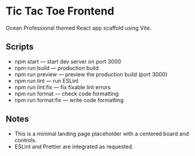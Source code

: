 # Tic Tac Toe Frontend

Ocean Professional themed React app scaffold using Vite.

## Scripts

- npm start — start dev server on port 3000
- npm run build — production build
- npm run preview — preview the production build (port 3000)
- npm run lint — run ESLint
- npm run lint:fix — fix fixable lint errors
- npm run format — check code formatting
- npm run format:fix — write code formatting

## Notes

- This is a minimal landing page placeholder with a centered board and controls.
- ESLint and Prettier are integrated as requested.
